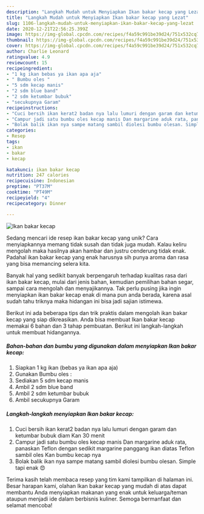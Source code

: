 ```yaml
---
description: "Langkah Mudah untuk Menyiapkan Ikan bakar kecap yang Lezat"
title: "Langkah Mudah untuk Menyiapkan Ikan bakar kecap yang Lezat"
slug: 1106-langkah-mudah-untuk-menyiapkan-ikan-bakar-kecap-yang-lezat
date: 2020-12-21T22:56:25.399Z
image: https://img-global.cpcdn.com/recipes/f4a59c991be39d24/751x532cq70/ikan-bakar-kecap-foto-resep-utama.jpg
thumbnail: https://img-global.cpcdn.com/recipes/f4a59c991be39d24/751x532cq70/ikan-bakar-kecap-foto-resep-utama.jpg
cover: https://img-global.cpcdn.com/recipes/f4a59c991be39d24/751x532cq70/ikan-bakar-kecap-foto-resep-utama.jpg
author: Charlie Leonard
ratingvalue: 4.9
reviewcount: 15
recipeingredient:
- "1 kg ikan bebas ya ikan apa aja"
- " Bumbu oles "
- "5 sdm kecap manis"
- "2 sdm blue band"
- "2 sdm ketumbar bubuk"
- "secukupnya Garam"
recipeinstructions:
- "Cuci bersih ikan kerat2 badan nya lalu lumuri dengan garam dan ketumbar bubuk diam Kan 30 menit"
- "Campur jadi satu bumbu oles kecap manis Dan margarine aduk rata, panaskan Teflon dengan sedikit margarine panggang ikan diatas Teflon sambil oles Kan bumbu kecap nya"
- "Bolak balik ikan nya sampe matang sambil diolesi bumbu olesan. Simple tapi enak 😍"
categories:
- Resep
tags:
- ikan
- bakar
- kecap

katakunci: ikan bakar kecap 
nutrition: 247 calories
recipecuisine: Indonesian
preptime: "PT37M"
cooktime: "PT49M"
recipeyield: "4"
recipecategory: Dinner

---
```



![Ikan bakar kecap](https://img-global.cpcdn.com/recipes/f4a59c991be39d24/751x532cq70/ikan-bakar-kecap-foto-resep-utama.jpg)

Sedang mencari ide resep ikan bakar kecap yang unik? Cara menyiapkannya memang tidak susah dan tidak juga mudah. Kalau keliru mengolah maka hasilnya akan hambar dan justru cenderung tidak enak. Padahal ikan bakar kecap yang enak harusnya sih punya aroma dan rasa yang bisa memancing selera kita.

Banyak hal yang sedikit banyak berpengaruh terhadap kualitas rasa dari ikan bakar kecap, mulai dari jenis bahan, kemudian pemilihan bahan segar, sampai cara mengolah dan menyajikannya. Tak perlu pusing jika ingin menyiapkan ikan bakar kecap enak di mana pun anda berada, karena asal sudah tahu triknya maka hidangan ini bisa jadi sajian istimewa.




Berikut ini ada beberapa tips dan trik praktis dalam mengolah ikan bakar kecap yang siap dikreasikan. Anda bisa membuat Ikan bakar kecap memakai 6 bahan dan 3 tahap pembuatan. Berikut ini langkah-langkah untuk membuat hidangannya.

<!--inarticleads1-->

##### Bahan-bahan dan bumbu yang digunakan dalam menyiapkan Ikan bakar kecap:

1. Siapkan 1 kg ikan (bebas ya ikan apa aja)
1. Gunakan  Bumbu oles :
1. Sediakan 5 sdm kecap manis
1. Ambil 2 sdm blue band
1. Ambil 2 sdm ketumbar bubuk
1. Ambil secukupnya Garam




<!--inarticleads2-->

##### Langkah-langkah menyiapkan Ikan bakar kecap:

1. Cuci bersih ikan kerat2 badan nya lalu lumuri dengan garam dan ketumbar bubuk diam Kan 30 menit
1. Campur jadi satu bumbu oles kecap manis Dan margarine aduk rata, panaskan Teflon dengan sedikit margarine panggang ikan diatas Teflon sambil oles Kan bumbu kecap nya
1. Bolak balik ikan nya sampe matang sambil diolesi bumbu olesan. Simple tapi enak 😍




Terima kasih telah membaca resep yang tim kami tampilkan di halaman ini. Besar harapan kami, olahan Ikan bakar kecap yang mudah di atas dapat membantu Anda menyiapkan makanan yang enak untuk keluarga/teman ataupun menjadi ide dalam berbisnis kuliner. Semoga bermanfaat dan selamat mencoba!
